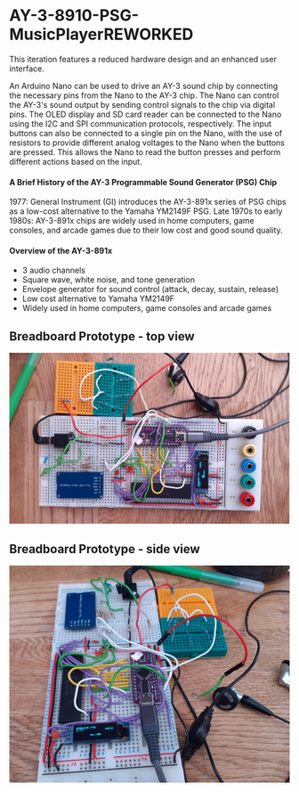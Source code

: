 # AY-3-8910-PSG-MusicPlayerREWORKED
This iteration features a reduced hardware design and an enhanced user interface.

An Arduino Nano can be used to drive an AY-3 sound chip by connecting the necessary pins from the Nano to the AY-3 chip. The Nano can control the AY-3's sound output by sending control signals to the chip via digital pins. The OLED display and SD card reader can be connected to the Nano using the I2C and SPI communication protocols, respectively. The input buttons can also be connected to a single pin on the Nano, with the use of resistors to provide different analog voltages to the Nano when the buttons are pressed. This allows the Nano to read the button presses and perform different actions based on the input.
 
#### A Brief History of the AY-3 Programmable Sound Generator (PSG) Chip
1977: General Instrument (GI) introduces the AY-3-891x series of PSG chips as a low-cost alternative to the Yamaha YM2149F PSG.
Late 1970s to early 1980s: AY-3-891x chips are widely used in home computers, game consoles, and arcade games due to their low cost and good sound quality.

#### Overview of the AY-3-891x
- 3 audio channels
- Square wave, white noise, and tone generation
- Envelope generator for sound control (attack, decay, sustain, release)
- Low cost alternative to Yamaha YM2149F
- Widely used in home computers, game consoles and arcade games

## Breadboard Prototype - top view
![OLED](/AY-3-8910-PSG-MusicPlayerREWORKED/Pictures_Prototyping/BreadboardPrototypePic1.png)  

## Breadboard Prototype - side view
![OLED](/AY-3-8910-PSG-MusicPlayerREWORKED/Pictures_Prototyping/BreadboardPrototypePic2.png) 
